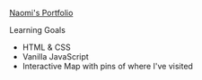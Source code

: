 [Naomi's Portfolio](https://naomiyocum.github.io/portfolio/)

Learning Goals
- HTML & CSS
- Vanilla JavaScript
- Interactive Map with pins of where I've visited

